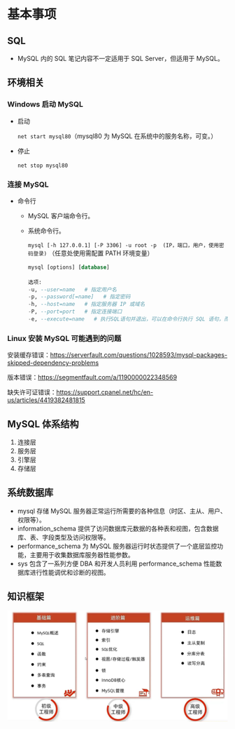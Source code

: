 # 基本事项

## SQL

- MySQL 内的 SQL 笔记内容不一定适用于 SQL Server，但适用于 MySQL。

## 环境相关

### Windows 启动 MySQL

- 启动 

	`net start mysql80`（mysql80 为 MySQL 在系统中的服务名称，可变。）

- 停止

	`net stop mysql80`

### 连接 MySQL

- 命令行

	- MySQL 客户端命令行。

	- 系统命令行。

		`mysql [-h 127.0.0.1] [-P 3306] -u root -p  (IP，端口，用户，使用密码登录)` （任意处使用需配置 PATH 环境变量）
		
		```sql
		mysql [options] [database]
		
		选项:
		-u, --user=name   # 指定用户名
		-p, --password[=name]   # 指定密码
		-h, --host=name   # 指定服务器 IP 或域名
		-P, --port=port   # 指定连接端口
		-e, --execute=name   # 执行SQL语句并退出，可以在命令行执行 SQL 语句，而不用进入 MySQL 数据库，常用于脚本
		```

### Linux 安装 MySQL 可能遇到的问题

安装缓存错误：https://serverfault.com/questions/1028593/mysql-packages-skipped-dependency-problems

版本错误：https://segmentfault.com/a/1190000022348569

缺失许可证错误：https://support.cpanel.net/hc/en-us/articles/4419382481815

## MySQL 体系结构

1. 连接层
2. 服务层
3. 引擎层
4. 存储层

## 系统数据库

- mysql
	存储 MySQL 服务器正常运行所需要的各种信息（时区、主从、用户、权限等）。
- information_schema
	提供了访问数据库元数据的各种表和视图，包含数据库、表、字段类型及访问权限等。
- performance_schema
	为 MySQL 服务器运行时状态提供了一个底层监控功能，主要用于收集数据库服务器性能参数。
- sys
	包含了一系列方便 DBA 和开发人员利用 performance_schema 性能数据库进行性能调优和诊断的视图。

## 知识框架

![image-20220305212844515](images/基本事项/image-20220305212844515.png)
